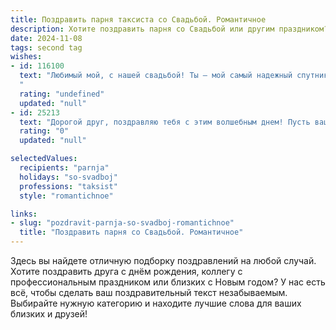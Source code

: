 ```yaml
---
title: Поздравить парня таксиста со Свадьбой. Романтичное
description: Хотите поздравить парня со Свадьбой или другим праздником? Наш ИИ создаст незабываемое поздравление, а вы обязательно выделитесь среди других.  
date: 2024-11-08
tags: second tag
wishes:
- id: 116100
  text: "Любимый мой, с нашей свадьбой! Ты – мой самый надежный спутник, мой верный таксист по дороге жизни, который всегда довезет меня до самых счастливых мест.  Пусть наша семейная поездка будет долгой, счастливой и полной любви, а все препятствия на пути мы преодолеем вместе, рука в руке. Я люблю тебя!
  "
  rating: "undefined"
  updated: "null"
- id: 25213
  text: "Дорогой друг, поздравляю тебя с этим волшебным днем! Пусть ваша свадьба станет началом новой главы в вашей жизни, полным любви, взаимопонимания и общих снов. Ты, как таксист, всегда знаешь, как добраться до пункта назначения, и сегодня ты прибыл в самую счастливую точку своей жизни. Пусть ваш союз будет таким же надежным и уверенным, как твои руки на руле. С любовью и наилучшими пожеланиями!"
  rating: "0"
  updated: "null"

selectedValues:
  recipients: "parnja"
  holidays: "so-svadboj"
  professions: "taksist"
  style: "romantichnoe"

links:
- slug: "pozdravit-parnja-so-svadboj-romantichnoe"
  title: "Поздравить парня со Свадьбой. Романтичное"
---
```


Здесь вы найдете отличную подборку поздравлений на любой случай. 
Хотите поздравить друга с днём рождения, коллегу с профессиональным праздником или близких с Новым годом? У нас есть всё, чтобы сделать ваш поздравительный текст незабываемым. Выбирайте нужную категорию и находите лучшие слова для ваших близких и друзей!
